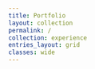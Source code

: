 ```yaml
---
title: Portfolio
layout: collection
permalink: /
collection: experience
entries_layout: grid
classes: wide
---
```

